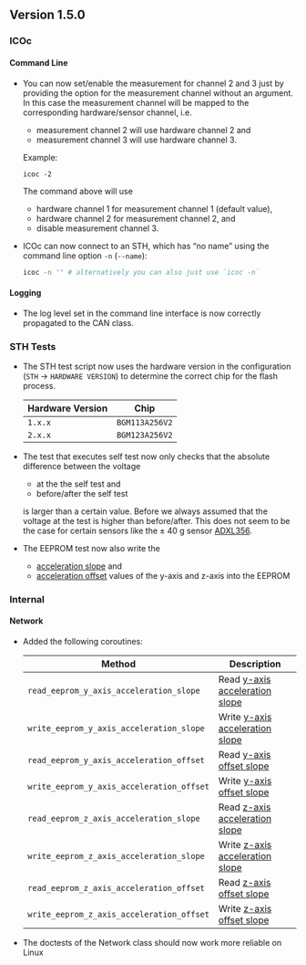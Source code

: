 ## Version 1.5.0

### ICOc

#### Command Line

- You can now set/enable the measurement for channel 2 and 3 just by providing the option for the measurement channel without an argument. In this case the measurement channel will be mapped to the corresponding hardware/sensor channel, i.e.

  - measurement channel 2 will use hardware channel 2 and
  - measurement channel 3 will use hardware channel 3.

  Example:

  ```
  icoc -2
  ```

  The command above will use

  - hardware channel 1 for measurement channel 1 (default value),
  - hardware channel 2 for measurement channel 2, and
  - disable measurement channel 3.

- ICOc can now connect to an STH, which has “no name” using the command line option `-n` (`--name`):

  ```sh
  icoc -n '' # alternatively you can also just use `icoc -n`
  ```

#### Logging

- The log level set in the command line interface is now correctly propagated to the CAN class.

### STH Tests

- The STH test script now uses the hardware version in the configuration (`STH` → `HARDWARE VERSION`) to determine the correct chip for the flash process.

  | Hardware Version | Chip           |
  | ---------------- | -------------- |
  | `1.x.x`          | `BGM113A256V2` |
  | `2.x.x`          | `BGM123A256V2` |

- The test that executes self test now only checks that the absolute difference between the voltage

  - at the the self test and
  - before/after the self test

  is larger than a certain value. Before we always assumed that the voltage at the test is higher than before/after. This does not seem to be the case for certain sensors like the ± 40 g sensor [ADXL356](https://www.analog.com/en/products/adxl356.html).

- The EEPROM test now also write the
  - [acceleration slope](https://mytoolit.github.io/Documentation/#value:acceleration-slope) and
  - [acceleration offset](https://mytoolit.github.io/Documentation/#value:acceleration-offset)
    values of the y-axis and z-axis into the EEPROM

### Internal

#### Network

- Added the following coroutines:

  | Method                                    | Description                                                                                           |
  | ----------------------------------------- | ----------------------------------------------------------------------------------------------------- |
  | `read_eeprom_y_axis_acceleration_slope`   | Read [y-axis acceleration slope](https://mytoolit.github.io/Documentation/#value:acceleration-slope)  |
  | `write_eeprom_y_axis_acceleration_slope`  | Write [y-axis acceleration slope](https://mytoolit.github.io/Documentation/#value:acceleration-slope) |
  | `read_eeprom_y_axis_acceleration_offset`  | Read [y-axis offset slope](https://mytoolit.github.io/Documentation/#value:acceleration-offset)       |
  | `write_eeprom_y_axis_acceleration_offset` | Write [y-axis offset slope](https://mytoolit.github.io/Documentation/#value:acceleration-offset)      |
  | `read_eeprom_z_axis_acceleration_slope`   | Read [z-axis acceleration slope](https://mytoolit.github.io/Documentation/#value:acceleration-slope)  |
  | `write_eeprom_z_axis_acceleration_slope`  | Write [z-axis acceleration slope](https://mytoolit.github.io/Documentation/#value:acceleration-slope) |
  | `read_eeprom_z_axis_acceleration_offset`  | Read [z-axis offset slope](https://mytoolit.github.io/Documentation/#value:acceleration-offset)       |
  | `write_eeprom_z_axis_acceleration_offset` | Write [z-axis offset slope](https://mytoolit.github.io/Documentation/#value:acceleration-offset)      |

- The doctests of the Network class should now work more reliable on Linux
